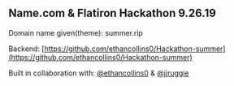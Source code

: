 ## Name.com & Flatiron Hackathon 9.26.19
Domain name given(theme): summer.rip

Backend:
[https://github.com/ethancollins0/Hackathon-summer](https://github.com/ethancollins0/Hackathon-summer)

Built in collaboration with:
[@ethancollins0](https://github.com/ethancollins0) & [@jjruggie](https://github.com/jjruggie)
